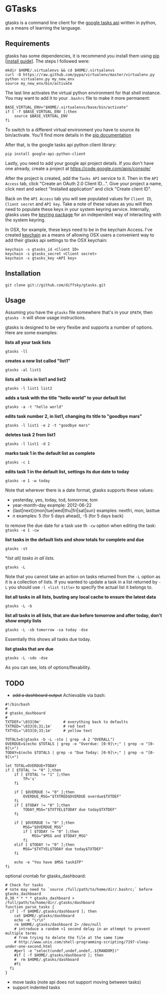 # GTasks

gtasks is a command line client for the [google tasks api](https://developers.google.com/google-apps/tasks/) written in python, as a means of learning the language.

## Requirements

gtasks has some dependencies, it is recommend you install them using [pip](http://www.pip-installer.org/en/latest/index.html) [[install guide](http://www.pip-installer.org/en/latest/installing.html)]. The steps I followed were:

    mkdir $HOME/.virtualenvs && cd $HOME/.virtualenvs
    curl -O https://raw.github.com/pypa/virtualenv/master/virtualenv.py
    python virtualenv.py my_new_env
    source my_new_env/bin/activate

The last line activates the virtual python environment for that shell instance.
You may want to add it to your `.bashrc` file to make it more permanent:

    BASE_VIRTUAL_ENV="$HOME/.virtualenvs/base/bin/activate"
    if [ -f $BASE_VIRTUAL_ENV ];then
        source $BASE_VIRTUAL_ENV
    fi

To switch to a different virtual environment you have to source its bin/activate.
You'll find more details in the [pip documentation](http://www.pip-installer.org/en/latest/index.html)

After that, is the google tasks api python client library:

    pip install google-api-python-client

Lastly, you need to add your google api project details. If you don't have one already,
create a project at https://code.google.com/apis/console/

After the project is created, add the `Tasks API` service to it. Then in the
`API Access` tab, click "Create an OAuth 2.0 Client ID...". Give your project a name,
click next and select "Installed application" and click "Create client ID".

Back on the `API Access` tab you will see populated values for `Client ID`,
`Client secret` and `API key`. Take a note of these values as you will then need to populate
these keys in your system keyring service. Internally, gtasks uses the [keyring package](https://pypi.python.org/pypi/keyring) for an independent way of interacting with the system keyring.

In OSX, for example, these keys need to be in the keychain Access. I've created [keychain](https://github.com/diffsky/keychain)
as a means of allowing OSX users a convenient way to add their gtasks api settings to the OSX keychain:
```
keychain -s gtasks_id <Client ID>
keychain -s gtasks_secret <Client secret>
keychain -s gtasks_key <API key>
```


## Installation

    git clone git://github.com/diffsky/gtasks.git

## Usage

Assuming you have the `gtasks` file somewhere that's in your `$PATH`, then `gtasks -h` will show usage instructions.

gtasks is designed to be very flexibe and supports a number of options. Here are some examples:

**lists all your task lists**
```
gtasks -ll
```
**creates a new list called "list1"**
```
gtasks -al list1
```
**lists all tasks in list1 and list2**
```
gtasks -l list1 list2
```
**adds a task with the title "hello world" to your default list**
```
gtasks -a -t "hello world"
```
**edits task number 2, in list1, changing its title to "goodbye mars"**
```
gtasks -l list1 -e 2 -t "goodbye mars"
```
**deletes task 2 from list1**
```
gtasks -l list1 -d 2
```
**marks task 1 in the default list as complete**
```
gtasks -c 1
```
**edits task 1 in the default list, settings its due date to today**
```
gtasks -e 1 -w today
```
Note that wherever there is a date format, gtasks supports these values:

 - yesterday, yes, today, tod, tomorrow, tom
 - year-month-day example: 2012-06-22
 - {last|next}{mon|tue|wed|thu|fri|sat|sun} examples: nextfri, mon, lasttue
 - *n* examples: 5 (for 5 days ahead), -5 (for 5 days back)

to remove the due date for a task use th `-cw` option when editing the task: `gtasks -e 1 -cw`

**list tasks in the default lists and show totals for complete and due**
```
gtasks -st
```
**list *all( tasks in *all lists*.**
```
gtasks -L
```
Note that you cannot take an action on tasks returned
from the `-L` option as it is a collection of lists. If you wanted to update a task
in a list returned by `-L` you should use `-l <list title>` to specify the actual list
it belongs to.

**list all tasks in all lists, busting any local cache to ensure the latest data**
```
gtasks -L -b
```
**list all tasks in all lists, that are due before tomorrow and after today, don't show empty lists**
```
gtasks -L -sb tomorrow -sa today -dse
```
Essentially this shows all tasks due today.

**list gtasks that are due**
```
gtasks -L -sdo -dse
```

As you can see, lots of options/flexability.


## TODO

 - <del>add a dashboard output</del> Achievable via bash:

```
#!/bin/bash
#
# gtasks_dashboard
#
TXTDEF='\033[0m'          # everything back to defaults
TXTRED='\033[0;31;1m'     # red text
TXTYEL='\033[0;33;1m'     # yellow text

TOTALS=$(gtasks -b -L -sto | grep -A 2 "OVERALL")
OVERDUE=$(echo $TOTALS | grep -o "Overdue: [0-9]\+;" | grep -o "[0-9]\+")
TODAY=$(echo $TOTALS | grep -o "Due Today: [0-9]\+;" | grep -o "[0-9]\+")

let TOTAL=OVERDUE+TODAY
if [ $TOTAL != "0" ];then
    if [ $TOTAL != "1" ];then
        TP='s'
    fi

    if [ $OVERDUE != "0" ];then
        OVERDUE_MSG="$TXTRED$OVERDUE overdue$TXTDEF"
    fi
    if [ $TODAY != "0" ];then
        TODAY_MSG="$TXTYEL$TODAY due today$TXTDEF"
    fi

    if [ $OVERDUE != "0" ];then
        MSG="$OVERDUE_MSG"
        if [ $TODAY != "0" ];then
            MSG="$MSG and $TODAY_MSG"
        fi
    elif [ $TODAY != "0" ];then
        MSG="$TXTYEL$TODAY due today$TXTDEF"
    fi

    echo -e "You have $MSG task$TP"
fi
```

optional crontab for gtasks_dashboard:

```
# Check for tasks
# note may need to `source /full/path/to/home/dir/.bashrc;` before gtasks_dashboard
0,30 * * * * gtasks_dashboard > /full/path/to/home/dir/.gtasks/dashboard
function parse_tasks {
  if [ -f $HOME/.gtasks/dashboard ]; then
    cat $HOME/.gtasks/dashboard
    echo -e "\r\n"
    rm $HOME/.gtasks/dashboard 2> /dev/null
    # introduce a random <1 second delay in an attempt to prevent multiple terms
    # from trying to delete the file at the same time
    # http://www.unix.com/shell-programming-scripting/7197-sleep-under-one-second.html
    #perl -e "select(undef,undef,undef,.${RANDOM})"
    #if [ -f $HOME/.gtasks/dashboard ]; then
    #  rm $HOME/.gtasks/dashboard
    #fi
  fi
}
```

 - move tasks (note api does not support moving between tasks)
 - support indented tasks


